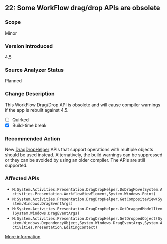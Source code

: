 ## 22: Some WorkFlow drag/drop APIs are obsolete

### Scope
Minor

### Version Introduced
4.5

### Source Analyzer Status
Planned

### Change Description
This WorkFlow Drag/Drop API is obsolete and will cause compiler warnings if the app is rebuilt against 4.5.

- [ ] Quirked
- [x] Build-time break

### Recommended Action
New [DragDropHelper](https://msdn.microsoft.com/en-us/library/system.activities.presentation.dragdrophelper(v=vs.110).aspx) APIs that support operations with multiple objects should be used instead. Alternatively, the build warnings can be suppressed or they can be avoided by using an older compiler. The APIs are still supported.

### Affected APIs
* `M:System.Activities.Presentation.DragDropHelper.DoDragMove(System.Activities.Presentation.WorkflowViewElement,System.Windows.Point)`
* `M:System.Activities.Presentation.DragDropHelper.GetCompositeView(System.Windows.DragEventArgs)`
* `M:System.Activities.Presentation.DragDropHelper.GetDraggedModelItem(System.Windows.DragEventArgs)`
* `M:System.Activities.Presentation.DragDropHelper.GetDroppedObject(System.Windows.DependencyObject,System.Windows.DragEventArgs,System.Activities.Presentation.EditingContext)`

[More information](https://msdn.microsoft.com/en-us/library/hh367887#wwf)
